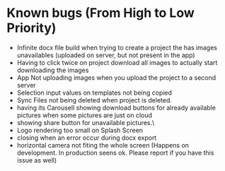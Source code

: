 # Known bugs (From High to Low Priority)

- Infinite docx file build when trying to create a project the has images unavailables (uploaded on server, but not present in the app)
- Having to click twice on project download all images to actually start downloading the images
- App Not uploading images when you upload the project to a second server
- Selection input values on templates not being copied
- Sync Files not being deleted when project is deleted.
- <PictureInput /> having its Carousell showing download buttons for already available pictures when some pictures are just on cloud
- <PictureInput /> showing share button for unavailable pictures.\
- Logo rendering too small on Splash Screen
- <AlertLayer /> closing when an error occur during docx export
- horizontal camera not fiting the whole screen (Happens on development. In production seens ok. Please report if you have this issue as well)